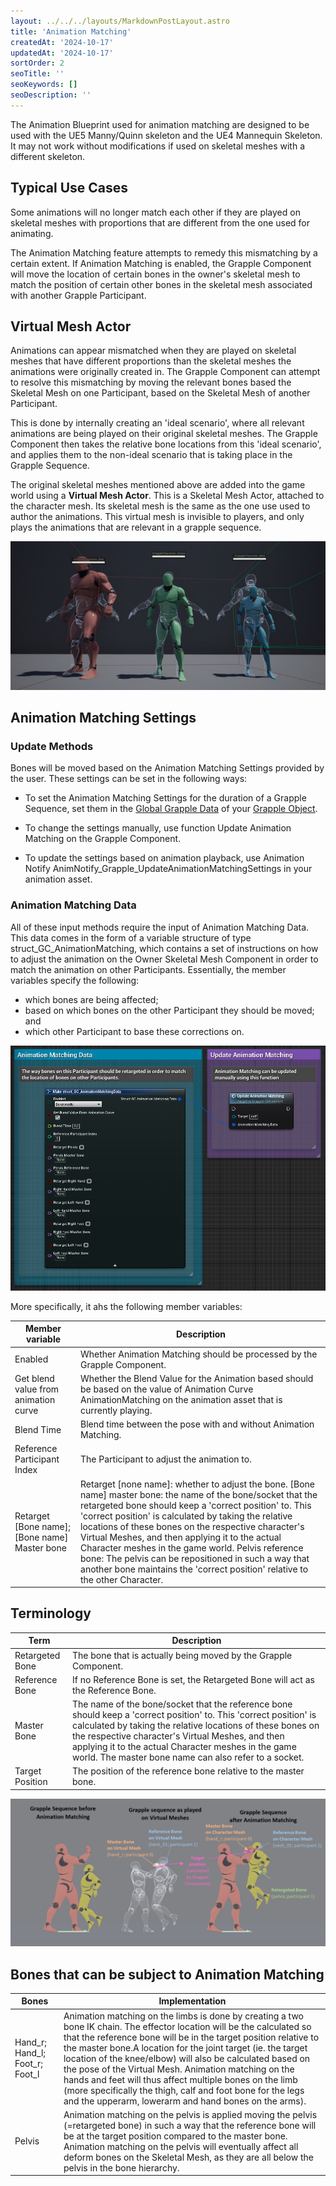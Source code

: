 ```yaml
---
layout: ../../../layouts/MarkdownPostLayout.astro
title: 'Animation Matching'
createdAt: '2024-10-17'
updatedAt: '2024-10-17'
sortOrder: 2
seoTitle: ''
seoKeywords: []
seoDescription: ''
---
```


<div class="note">The Animation Blueprint used for animation matching are designed to be used with the UE5 Manny/Quinn skeleton and the UE4 Mannequin Skeleton. It may not work without modifications if used on skeletal meshes with a different skeleton.</div>

## Typical Use Cases

Some animations will no longer match each other if they are played on skeletal meshes with proportions that are different from the one used for animating.

The Animation Matching feature attempts to remedy this mismatching by a certain extent. If Animation Matching is enabled, the Grapple Component will move the location of certain bones in the owner's skeletal mesh to match the position of certain other bones in the skeletal mesh associated with another Grapple Participant.


## Virtual Mesh Actor

Animations can appear mismatched when they are played on skeletal meshes that have different proportions than the skeletal meshes the animations were originally created in. The Grapple Component can attempt to resolve this mismatching by moving the relevant bones based the Skeletal Mesh on one Participant, based on the Skeletal Mesh of another Participant.

This is done by internally creating an 'ideal scenario', where all relevant animations are being played on their original skeletal meshes. The Grapple Component then takes the relative bone locations from this 'ideal scenario', and applies them to the non-ideal scenario that is taking place in the Grapple Sequence.

The original skeletal meshes mentioned above are added into the game world using a **Virtual Mesh Actor**. This is a Skeletal Mesh Actor, attached to the character mesh. Its skeletal mesh is the same as the one use used to author the animations. This virtual mesh is invisible to players, and only plays the animations that are relevant in a grapple  sequence.

![](../../../assets/grapple-component/virtual-mesh.jpg)

## Animation Matching Settings

### Update Methods

Bones will be moved based on the Animation Matching Settings provided by the user. These settings can be set in the following ways:

* To set the Animation Matching Settings for the duration of a Grapple Sequence, set them in the [Global Grapple Data](/grapple-component/2-effects-of-the-grapple-component/010-grapple-data) of your [Grapple Object](/grapple-component/1-overview-of-the-grapple-component/basic-concepts).

* To change the settings manually, use function <span class="function">Update Animation Matching</span> on the Grapple Component.

* To update the settings based on animation playback, use Animation Notify <span class="object">AnimNotify_Grapple_UpdateAnimationMatchingSettings</span> in your animation asset.

### Animation Matching Data

All of these input methods require the input of Animation Matching Data. This data comes in the form of a variable structure of type <span class="object">struct_GC_AnimationMatching</span>, which contains a set of instructions on how to adjust the animation on the Owner Skeletal Mesh Component in order to match the animation on other Participants. Essentially, the member variables specify the following:

* which bones are being affected;
* based on which bones on the other Participant they should be moved; and
* which other Participant to base these corrections on.

![](../../../assets/grapple-component/animation-matching-data.jpeg)

More specifically, it ahs the following member variables:

| **Member variable** | **Description** |
| ----------- | ----------- |
| <span class="variable">Enabled</span> | Whether Animation Matching should be processed by the Grapple Component. |
| <span class="variable">Get blend value from animation curve</span>	 | Whether the Blend Value for the Animation based should be based on the value of Animation Curve AnimationMatching on the animation asset that is currently playing. |
| <span class="variable">Blend Time</span> | Blend time between the pose with and without Animation Matching. |
| <span class="variable">Reference Participant Index</span> | The Participant to adjust the animation to. |
| <span class="variable">Retarget [Bone name]</span>; <span class="variable">[Bone name] Master bone</span> | Retarget [none name]: whether to adjust the bone. [Bone name] master bone: the name of the bone/socket that the retargeted bone should keep a 'correct position' to. This 'correct position' is calculated by taking the relative locations of these bones on the respective character's Virtual Meshes, and then applying it to the actual Character meshes in the game world. Pelvis reference bone: The pelvis can be repositioned in such a way that another bone maintains the 'correct position' relative to the other Character. |

## Terminology

| **Term** | **Description** |
| ----------- | ----------- |
| Retargeted Bone	 | The bone that is actually being moved by the Grapple Component. |
| Reference Bone	 | If no Reference Bone is set, the Retargeted Bone will act as the Reference Bone. |
| Master Bone		 | The name of the bone/socket that the reference bone should keep a 'correct position' to. This 'correct position' is calculated by taking the relative locations of these bones on the respective character's Virtual Meshes, and then applying it to the actual Character meshes in the game world. The master bone name can also refer to a socket. |
| Target Position	 | The position of the reference bone relative to the master bone. |

![](../../../assets/grapple-component/Animation-matching-illustration-large.jpeg)

## Bones that can be subject to Animation Matching

| **Bones** | **Implementation** |
| ----------- | ----------- |
| Hand_r; Hand_l; Foot_r; Foot_l | Animation matching on the limbs is done by creating a two bone IK chain. The effector location will be the calculated so that the reference bone will  be in the target position relative to the master bone.A location for the joint target (ie. the target location of the knee/elbow) will also be calculated based on the pose of the Virtual Mesh. Animation matching on the hands and feet will thus affect multiple bones on the limb (more specifically the thigh, calf and foot bone for the legs and the upperarm, lowerarm and hand bones on the arms). |
| Pelvis	 | Animation matching on the pelvis is applied moving the pelvis (=retargeted bone) in such a way that the reference bone will be at the target position compared to the master bone. Animation matching on the pelvis will eventually affect all deform bones on the Skeletal Mesh, as they are all below the pelvis in the bone hierarchy. |




